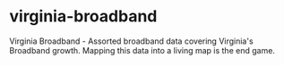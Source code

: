 # virginia-broadband
Virginia Broadband - Assorted broadband data covering Virginia's Broadband growth. Mapping this data into a living map is the end game.
